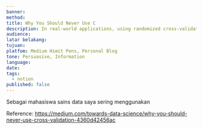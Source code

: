 ```yaml
---
banner: 
method: 
title: Why You Should Never Use C
description: In real-world applications, using randomized cross-validation is always a bad choice. Here is why.
audience: 
latar belakang: 
tujuan: 
platfom: Medium Himit Pens, Personal Blog
tone: Persuasive, Information
language: 
date: 
tags:
  - notion
published: false
---
```


Sebagai mahasiswa sains data saya sering menggunakan 

Reference:
https://medium.com/towards-data-science/why-you-should-never-use-cross-validation-4360d42456ac